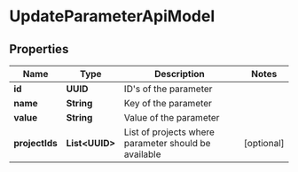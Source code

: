

# UpdateParameterApiModel


## Properties

| Name | Type | Description | Notes |
|------------ | ------------- | ------------- | -------------|
|**id** | **UUID** | ID&#39;s of the parameter |  |
|**name** | **String** | Key of the parameter |  |
|**value** | **String** | Value of the parameter |  |
|**projectIds** | **List&lt;UUID&gt;** | List of projects where parameter should be available |  [optional] |



